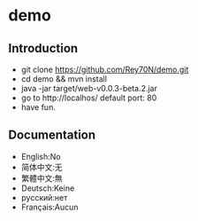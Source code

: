 # demo

Introduction
---

- git clone https://github.com/Rey70N/demo.git
- cd demo && mvn install
- java -jar target/web-v0.0.3-beta.2.jar
- go to http://localhos/ default port: 80
- have fun.

Documentation
---

- English:No
- 简体中文:无
- 繁體中文:無
- Deutsch:Keine
- русский:нет
- Français:Aucun
